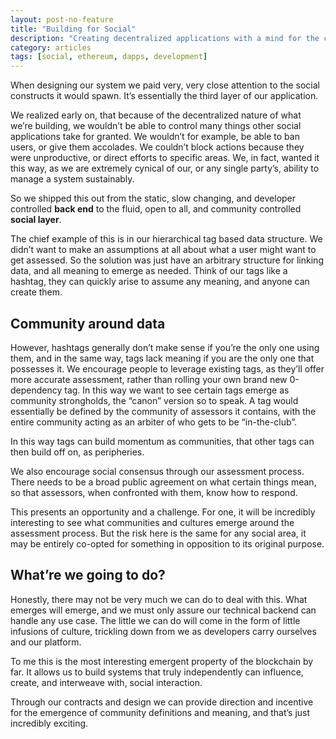 ```yaml
---
layout: post-no-feature
title: "Building for Social"
description: "Creating decentralized applications with a mind for the communities around them"
category: articles
tags: [social, ethereum, dapps, development]
---
```

When designing our system we paid very, very close attention to the social constructs it would spawn. It’s essentially the third layer of our application.

We realized early on, that because of the decentralized nature of what we’re building, we wouldn’t be able to control many things other social applications take for granted. We wouldn’t for example, be able to ban users, or give them accolades. We couldn’t block actions because they were unproductive, or direct efforts to specific areas. We, in fact, wanted it this way, as we are extremely cynical of our, or any single party’s, ability to manage a system sustainably.

So we shipped this out from the static, slow changing, and developer controlled **back end** to the fluid, open to all, and community controlled **social layer**.

The chief example of this is in our hierarchical tag based data structure. We didn’t want to make an assumptions at all about what a user might want to get assessed. So the solution was just have an arbitrary structure for linking data, and all meaning to emerge as needed. Think of our tags like a hashtag, they can quickly arise to assume any meaning, and anyone can create them.

Community around data
------------------------------------------
However, hashtags generally don’t make sense if you’re the only one using them, and in the same way, tags lack meaning if you are the only one that possesses it. We encourage people to leverage existing tags, as they’ll offer more accurate assessment, rather than rolling your own brand new 0-dependency tag. In this way we want to see certain tags emerge as community strongholds, the “canon” version so to speak. A tag would essentially be defined by the community of assessors it contains, with the entire community acting as an arbiter of who gets to be “in-the-club”.

In this way tags can build momentum as communities, that other tags can then build off on, as peripheries.

We also encourage social consensus through our assessment process. There needs to be a broad public agreement on what certain things mean, so that assessors, when confronted with them, know how to respond.

This presents an opportunity and a challenge. For one, it will be incredibly interesting to see what communities and cultures emerge around the assessment process. But the risk here is the same for any social area, it may be entirely co-opted for something in opposition to its original purpose.

What’re we going to do?
-------------------------------------

Honestly, there may not be very much we can do to deal with this. What emerges will emerge, and we must only assure our technical backend can handle any use case. The little we can do will come in the form of little infusions of culture, trickling down from we as developers carry ourselves and our platform.

To me this is the most interesting emergent property of the blockchain by far. It allows us to build systems that truly independently can influence, create, and interweave with, social interaction.

Through our contracts and design we can provide direction and incentive for the emergence of community definitions and meaning, and that’s just incredibly exciting. 
